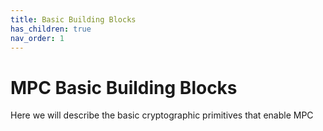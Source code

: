 ```yaml
---
title: Basic Building Blocks
has_children: true
nav_order: 1
---
```


# MPC Basic Building Blocks


Here we will describe the basic cryptographic primitives that enable MPC